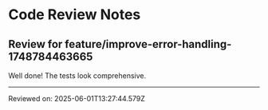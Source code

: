 # Code Review Notes

## Review for feature/improve-error-handling-1748784463665

Well done! The tests look comprehensive.

---
Reviewed on: 2025-06-01T13:27:44.579Z